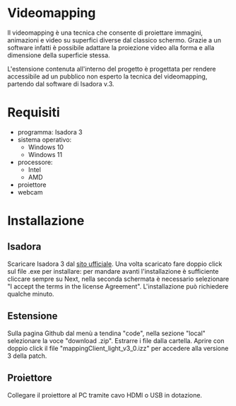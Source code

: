 # Videomapping #
Il videomapping è una tecnica che consente di proiettare immagini, animazioni e video su superfici diverse dal classico schermo. Grazie a un software infatti è possibile adattare la proiezione video alla forma e alla dimensione della superficie stessa.

L'estensione contenuta all'interno del progetto è progettata per rendere accessibile ad un pubblico non esperto la tecnica del videomapping, partendo dal software di Isadora v.3.

# Requisiti
  - programma:
    Isadora 3 
  - sistema operativo:
    - Windows 10
    - Windows 11
  - processore:
    - Intel
    - AMD
  - proiettore
  - webcam

# Installazione

## Isadora
Scaricare Isadora 3 dal [sito ufficiale](https://troikatronix.com/get-it/). Una volta scaricato fare doppio click sul file .exe per installare: per mandare avanti l'installazione è sufficiente cliccare sempre su Next, nella seconda schermata è necessario selezionare "I accept the terms in the license Agreement". L'installazione può richiedere qualche minuto.

## Estensione
Sulla pagina Github dal menù a tendina "code", nella sezione "local" selezionare la voce "download .zip". Estrarre i file dalla cartella.
Aprire con doppio click il file "mappingClient_light_v3_0.izz" per accedere alla versione 3 della patch.

## Proiettore
Collegare il proiettore al PC tramite cavo HDMI o USB in dotazione.


<!--
## Come usare l'estensione
show stages 
1. MAPPING
      - creare le forme
      - ridimensionare le forme
      - muovere le forme
2. PERSONALIZZAZIONE
      - inserire contenuti (disabled color, immagini/video, effetti)
      - contenuti personalizzati (installazione webcam, registratore, contenuti live, inserire)
## licenza
## esempi
1. MAPPING
      - creare le forme
      - ridimensionare le forme
      - muovere le forme
2. PERSONALIZZAZIONE
      - inserire contenuti 
      - sequence
      - animate picture
      - contenuti personalizzati 
## errori nell'utilizzo
   - se scompare la patch 
   - wecam non funziona
-->  
